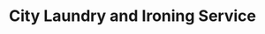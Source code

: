 ---
title: "City Laundry and Ironing Service"
url: /edinburgh/city-laundry-and-ironing-service/
shop: Wäscherei
---